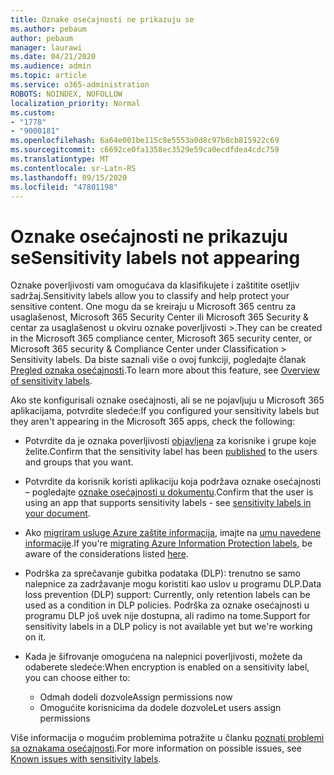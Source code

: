 ```yaml
---
title: Oznake osećajnosti ne prikazuju se
ms.author: pebaum
author: pebaum
manager: laurawi
ms.date: 04/21/2020
ms.audience: admin
ms.topic: article
ms.service: o365-administration
ROBOTS: NOINDEX, NOFOLLOW
localization_priority: Normal
ms.custom:
- "1778"
- "9000181"
ms.openlocfilehash: 6a64e001be115c8e5553a0d8c97b8cb815922c69
ms.sourcegitcommit: c6692ce0fa1358ec3529e59ca0ecdfdea4cdc759
ms.translationtype: MT
ms.contentlocale: sr-Latn-RS
ms.lasthandoff: 09/15/2020
ms.locfileid: "47801198"
---
```

# <a name="sensitivity-labels-not-appearing"></a><span data-ttu-id="593b0-102">Oznake osećajnosti ne prikazuju se</span><span class="sxs-lookup"><span data-stu-id="593b0-102">Sensitivity labels not appearing</span></span>

<span data-ttu-id="593b0-103">Oznake poverljivosti vam omogućava da klasifikujete i zaštitite osetljiv sadržaj.</span><span class="sxs-lookup"><span data-stu-id="593b0-103">Sensitivity labels allow you to classify and help protect your sensitive content.</span></span> <span data-ttu-id="593b0-104">One mogu da se kreiraju u Microsoft 365 centru za usaglašenost, Microsoft 365 Security Center ili Microsoft 365 Security & centar za usaglašenost u okviru oznake poverljivosti >.</span><span class="sxs-lookup"><span data-stu-id="593b0-104">They can be created in the Microsoft 365 compliance center, Microsoft 365 security center, or Microsoft 365 security & Compliance Center under Classification > Sensitivity labels.</span></span> <span data-ttu-id="593b0-105">Da biste saznali više o ovoj funkciji, pogledajte članak [Pregled oznaka osećajnosti](https://docs.microsoft.com/microsoft-365/compliance/sensitivity-labels).</span><span class="sxs-lookup"><span data-stu-id="593b0-105">To learn more about this feature, see [Overview of sensitivity labels](https://docs.microsoft.com/microsoft-365/compliance/sensitivity-labels).</span></span>

<span data-ttu-id="593b0-106">Ako ste konfigurisali oznake osećajnosti, ali se ne pojavljuju u Microsoft 365 aplikacijama, potvrdite sledeće:</span><span class="sxs-lookup"><span data-stu-id="593b0-106">If you configured your sensitivity labels but they aren't appearing in the Microsoft 365 apps, check the following:</span></span>

- <span data-ttu-id="593b0-107">Potvrdite da je oznaka poverljivosti [objavljena](https://docs.microsoft.com/microsoft-365/compliance/sensitivity-labels#what-label-policies-can-do) za korisnike i grupe koje želite.</span><span class="sxs-lookup"><span data-stu-id="593b0-107">Confirm that the sensitivity label has been [published](https://docs.microsoft.com/microsoft-365/compliance/sensitivity-labels#what-label-policies-can-do) to the users and groups that you want.</span></span>

- <span data-ttu-id="593b0-108">Potvrdite da korisnik koristi aplikaciju koja podržava oznake osećajnosti – pogledajte [oznake osećajnosti u dokumentu](https://support.office.com/article/apply-sensitivity-labels-to-your-documents-and-email-within-office-2f96e7cd-d5a4-403b-8bd7-4cc636bae0f9?#bkmk_whereavailable).</span><span class="sxs-lookup"><span data-stu-id="593b0-108">Confirm that the user is using an app that supports sensitivity labels - see [sensitivity labels in your document](https://support.office.com/article/apply-sensitivity-labels-to-your-documents-and-email-within-office-2f96e7cd-d5a4-403b-8bd7-4cc636bae0f9?#bkmk_whereavailable).</span></span>

- <span data-ttu-id="593b0-109">Ako [migriram usluge Azure zaštite informacija](https://docs.microsoft.com/azure/information-protection/configure-policy-migrate-labels), imajte na [umu navedene informacije](https://docs.microsoft.com/azure/information-protection/configure-policy-migrate-labels#considerations-for-unified-labels).</span><span class="sxs-lookup"><span data-stu-id="593b0-109">If you're [migrating Azure Information Protection labels](https://docs.microsoft.com/azure/information-protection/configure-policy-migrate-labels), be aware of the considerations listed [here](https://docs.microsoft.com/azure/information-protection/configure-policy-migrate-labels#considerations-for-unified-labels).</span></span>

- <span data-ttu-id="593b0-110">Podrška za sprečavanje gubitka podataka (DLP): trenutno se samo nalepnice za zadržavanje mogu koristiti kao uslov u programu DLP.</span><span class="sxs-lookup"><span data-stu-id="593b0-110">Data loss prevention (DLP) support: Currently, only retention labels can be used as a condition in DLP policies.</span></span>  <span data-ttu-id="593b0-111">Podrška za oznake osećajnosti u programu DLP još uvek nije dostupna, ali radimo na tome.</span><span class="sxs-lookup"><span data-stu-id="593b0-111">Support for sensitivity labels in a DLP policy is not available yet but we're working on it.</span></span>

- <span data-ttu-id="593b0-112">Kada je šifrovanje omogućena na nalepnici poverljivosti, možete da odaberete sledeće:</span><span class="sxs-lookup"><span data-stu-id="593b0-112">When encryption is enabled on a sensitivity label, you can choose either to:</span></span>
    - <span data-ttu-id="593b0-113">Odmah dodeli dozvole</span><span class="sxs-lookup"><span data-stu-id="593b0-113">Assign permissions now</span></span>
    - <span data-ttu-id="593b0-114">Omogućite korisnicima da dodele dozvole</span><span class="sxs-lookup"><span data-stu-id="593b0-114">Let users assign permissions</span></span>


<span data-ttu-id="593b0-115">Više informacija o mogućim problemima potražite u članku [poznati problemi sa oznakama osećajnosti](https://support.office.com/article/known-issues-with-sensitivity-labels-in-office-b169d687-2bbd-4e21-a440-7da1b2743edc).</span><span class="sxs-lookup"><span data-stu-id="593b0-115">For more information on possible issues, see [Known issues with sensitivity labels](https://support.office.com/article/known-issues-with-sensitivity-labels-in-office-b169d687-2bbd-4e21-a440-7da1b2743edc).</span></span>